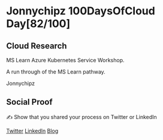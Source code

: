 <!-- This is a template you can use for quick progress days. It removes a lot of the steps we encourage you to share in the longer template 000-DAY-ARTICLE-LONG-TEMPLATE.MD-->

# Jonnychipz 100DaysOfCloud Day[82/100]

## Cloud Research

MS Learn Azure Kubernetes Service Workshop.

A run through of the MS Learn pathway.

Jonnychipz

## Social Proof

✍️ Show that you shared your process on Twitter or LinkedIn

[Twitter](https://twitter.com/jonnychipz/status/1334889805486886913)
[LinkedIn](https://www.linkedin.com/posts/japlunn_day82100-100daysofcloud-jonnychipz-activity-6740655494412681216-kieb)
[Blog](https://jonnychipz.com/2020/12/04/day82-100-100daysofcloud-jonnychipz-azure-kubernetes-service-workshop/)
